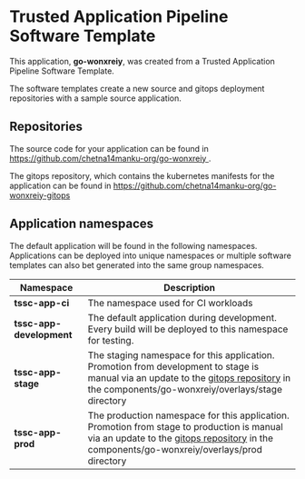 # Trusted Application Pipeline Software Template

This application, **go-wonxreiy**, was created from a Trusted Application Pipeline Software Template.

The software templates create a new source and gitops deployment repositories with a sample source application. 

## Repositories

The source code for your application can be found in [https://github.com/chetna14manku-org/go-wonxreiy ](https://github.com/chetna14manku-org/go-wonxreiy ).
 
The gitops repository, which contains the kubernetes manifests for the application can be found in 
[https://github.com/chetna14manku-org/go-wonxreiy-gitops ](https://github.com/chetna14manku-org/go-wonxreiy-gitops ) 

## Application namespaces 

The default application will be found in the following namespaces. Applications can be deployed into unique namespaces or multiple software templates can also bet generated into the same group namespaces.  

|  Namespace   |  Description   |  
| -------- | -------- |
| **tssc-app-ci** | The namespace used for CI workloads |
| **tssc-app-development** | The default application during development. Every build will be deployed to this namespace for testing. |
| **tssc-app-stage** | The staging namespace for this application. Promotion from development to stage is manual via an update to the [gitops repository](https://github.com/chetna14manku-org/go-wonxreiy-gitops ) in the components/go-wonxreiy/overlays/stage directory |
| **tssc-app-prod** | The production namespace for this application. Promotion from stage to production is manual via an update to the [gitops repository](https://github.com/chetna14manku-org/go-wonxreiy-gitops ) in the components/go-wonxreiy/overlays/prod directory |